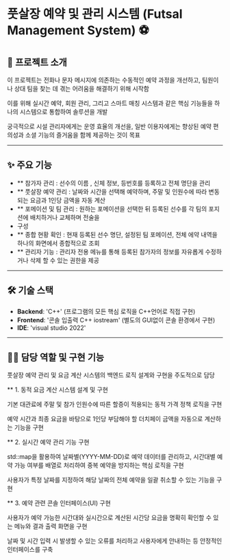 # 풋살장 예약 및 관리 시스템 (Futsal Management System) ⚽

## 📖 프로젝트 소개
이 프로젝트는 전화나 문자 메시지에 의존하는 수동적인 예약 과정을 개선하고, 팀원이나 상대 팀을 찾는 데 겪는 어려움을 해결하기 위해 시작함

이를 위해 실시간 예약, 회원 관리, 그리고 스마트 매칭 시스템과 같은 핵심 기능들을 하나의 시스템으로 통합하여 솔루션을 개발

궁극적으로 시설 관리자에게는 운영 효율의 개선을, 일반 이용자에게는 향상된 예약 편의성과 소셜 기능의 즐거움을 함께 제공하는 것이 목표

---

## ✨ 주요 기능
* ** 참가자 관리 : 선수의 이름 , 신체 정보, 등번호를 등록하고 전체 명단을 관리
* ** 풋살장 예약 관리 : 날짜와 시간을 선택해 예약하며, 주말 및 인원수에 따라 변동되는 요금과 1인당 금액을 자동 계산
* ** 포메이션 및 팀 관리 : 원하는 포메이션을 선택한 뒤 등록된 선수를 각 팀의 포지션에 배치하거나 교체하며 전술을
* 구성
* ** 종합 현황 확인 : 현재 등록된 선수 명단, 설정된 팀 포메이션, 전체 에약 내역을 하나의 화면에서 종합적으로 조회
* ** 관리자 기능 : 관리자 전용 메뉴를 통해 등록된 참가자의 정보를 자유롭게 수정하거나 삭제 할 수 있는 권한을 제공

---

## 🛠️ 기술 스택
* **Backend**: 'C++' (프로그램의 모든 핵심 로직을 C++언어로 직접 구현)
* **Frontend**: '콘솔 입출력 C++ iostream' (별도의 GUI없이 콘솔 환경에서 구현)
* **IDE**: 'visual studio 2022'

---

## 👨‍💻 담당 역할 및 구현 기능
풋살장 예약 관리 및 요금 계산 시스템의 백엔드 로직 설계와 구현을 주도적으로 담당

** 1. 동적 요금 계산 시스템 설계 및 구현

기본 대관료에 주말 및 참가 인원수에 따른 할증이 적용되는 동적 가격 정책 로직을 구현

예약 시간과 최종 요금을 바탕으로 1인당 부담해야 할 더치페이 금액을 자동으로 계산하는 기능을 구현

** 2. 실시간 예약 관리 기능 구현

std::map을 활용하여 날짜별(YYYY-MM-DD)로 예약 데이터를 관리하고, 시간대별 예약 가능 여부를 배열로 처리하여 중복 예약을 방지하는 핵심 로직을 구현

사용자가 특정 날짜를 지정하여 해당 날짜의 전체 예약을 일괄 취소할 수 있는 기능을 구현

** 3. 예약 관련 콘솔 인터페이스(UI) 구현

사용자가 예약 가능한 시간대와 실시간으로 계산된 시간당 요금을 명확히 확인할 수 있는 메뉴와 결과 출력 화면을 구현

날짜 및 시간 입력 시 발생할 수 있는 오류를 처리하고 사용자에게 안내하는 등 안정적인 인터페이스를 구축

